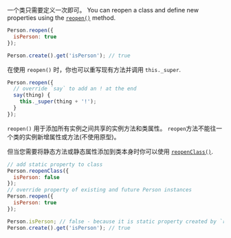 一个类只需要定义一次即可。 You can reopen a class and define new properties using the [`reopen()`](http://emberjs.com/api/classes/Ember.Object.html#method_reopen) method.

```javascript
Person.reopen({
  isPerson: true
});

Person.create().get('isPerson'); // true
```

在使用 `reopen()` 时，你也可以重写现有方法并调用 `this._super`.

```javascript
Person.reopen({
  // override `say` to add an ! at the end
  say(thing) {
    this._super(thing + '!');
  }
});
```

`reopen()` 用于添加所有实例之间共享的实例方法和类属性。 `reopen`方法不能往一个类的实例新增属性或方法(不使用原型)。

但当您需要将静态方法或静态属性添加到类本身时你可以使用 [`reopenClass()`](http://emberjs.com/api/classes/Ember.Object.html#method_reopenClass).

```javascript
// add static property to class
Person.reopenClass({
  isPerson: false
});
// override property of existing and future Person instances
Person.reopen({
  isPerson: true
});

Person.isPerson; // false - because it is static property created by `reopenClass`
Person.create().get('isPerson'); // true
```